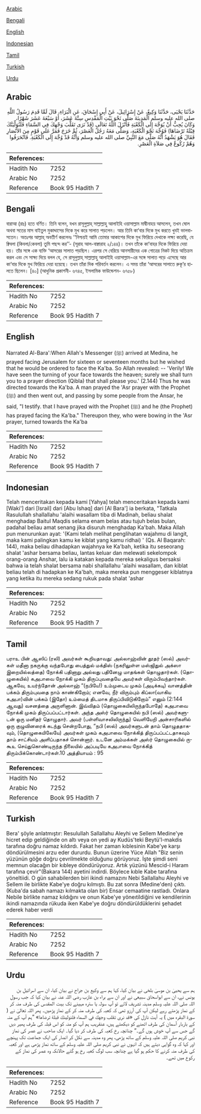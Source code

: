[Arabic](#arabic)

[Bengali](#bengali)

[English](#english)

[Indonesian](#indonesian)

[Tamil](#tamil)

[Turkish](#turkish)

[Urdu](#urdu)

## Arabic


<div dir="rtl" lang="ar" style={{fontSize:'larger',backgroundColor:'#f8f9fa',padding:20}}>
حَدَّثَنَا يَحْيَى، حَدَّثَنَا وَكِيعٌ، عَنْ إِسْرَائِيلَ، عَنْ أَبِي إِسْحَاقَ، عَنِ الْبَرَاءِ، قَالَ لَمَّا قَدِمَ رَسُولُ اللَّهِ صلى الله عليه وسلم الْمَدِينَةَ صَلَّى نَحْوَ بَيْتِ الْمَقْدِسِ سِتَّةَ عَشَرَ، أَوْ سَبْعَةَ عَشَرَ شَهْرًا، وَكَانَ يُحِبُّ أَنْ يُوَجَّهَ إِلَى الْكَعْبَةِ فَأَنْزَلَ اللَّهُ تَعَالَى ‏(‏قَدْ نَرَى تَقَلُّبَ وَجْهِكَ فِي السَّمَاءِ فَلَنُوَلِّيَنَّكَ قِبْلَةً تَرْضَاهَا‏)‏ فَوُجِّهَ نَحْوَ الْكَعْبَةِ، وَصَلَّى مَعَهُ رَجُلٌ الْعَصْرَ، ثُمَّ خَرَجَ فَمَرَّ عَلَى قَوْمٍ مِنَ الأَنْصَارِ فَقَالَ هُوَ يَشْهَدُ أَنَّهُ صَلَّى مَعَ النَّبِيِّ صلى الله عليه وسلم وَأَنَّهُ قَدْ وُجِّهَ إِلَى الْكَعْبَةِ‏.‏ فَانْحَرَفُوا وَهُمْ رُكُوعٌ فِي صَلاَةِ الْعَصْرِ‏.‏
</div>
<div style={{backgroundColor:'#f8f9fa',padding:20, marginBottom: 10}}><table> <thead> <tr> <th>References:</th> <th></th> </tr> </thead> <tbody><tr><td>Hadith No</td><td>7252</td></tr><tr><td>Arabic No</td><td>7252</td></tr><tr><td>Reference</td><td>Book 95 Hadith 7</td></tr></tbody></table></div>

## Bengali


<div dir="ltr" lang="bn" style={{fontSize:'larger',backgroundColor:'#f8f9fa',padding:20}}>
বারাআ (রাঃ) হতে বর্ণিত। তিনি বলেন, যখন রাসূলুল্লাহ্ সাল্লাল্লাহু আলাইহি ওয়াসাল্লাম মাদ্বীনাহয় আসলেন, তখন ষোল অথবা সতের মাস বাইতুল মুকাদ্দাসের দিকে মুখ করে সালাত পড়লেন। আর তিনি কা‘বার দিকে মুখ করতে খুবই ভালবাসতেন। অতঃপর আল্লাহ্ অবতীর্ণ করলেনঃ ‘‘নিশ্চয়ই আমি তোমার আকাশের দিকে মুখ ফিরিয়ে দেখাকে লক্ষ্য করেছি, যে ক্বিবলা (কিবলা/কেবলা) তুমি পছন্দ কর’’- (সূরাহ আল-বাক্বারাহ ২/১৪৪)। তখন তাঁকে কা‘বাহর দিকে ফিরিয়ে দেয়া হয়। তাঁর সঙ্গে এক ব্যক্তি ‘আসরের সালাত পড়ছিল। এরপর সে বেরিয়ে আনসারীদের এক গোত্রের নিকট দিয়ে অতিক্রম করল এবং সে সাক্ষ্য দিয়ে বলল যে, সে রাসূলুল্লাহ্ সাল্লাল্লাহু আলাইহি ওয়াসাল্লাম-এর সঙ্গে সালাত পড়ে এসেছে আর কা‘বার দিকে মুখ ফিরিয়ে দেয়া হয়েছে। তখন তাঁরা দিক পরিবর্তন করলেন। এ সময় তাঁরা ‘আসরের সালাতে রুকূ‘র হালতে ছিলেন। [৪০] (আধুনিক প্রকাশনী- ৬৭৪৫, ইসলামিক ফাউন্ডেশন- ৬৭৫৮)
</div>
<div style={{backgroundColor:'#f8f9fa',padding:20, marginBottom: 10}}><table> <thead> <tr> <th>References:</th> <th></th> </tr> </thead> <tbody><tr><td>Hadith No</td><td>7252</td></tr><tr><td>Arabic No</td><td>7252</td></tr><tr><td>Reference</td><td>Book 95 Hadith 7</td></tr></tbody></table></div>

## English


<div dir="ltr" lang="en" style={{fontSize:'larger',backgroundColor:'#f8f9fa',padding:20}}>
Narrated Al-Bara':When Allah's Messenger (ﷺ) arrived at Medina, he prayed facing Jerusalem for sixteen or seventeen months but he wished that he would be ordered to face the Ka'ba. So Allah revealed: -- 'Verily! We have seen the turning of your face towards the heaven; surely we shall turn you to a prayer direction (Qibla) that shall please you.' (2.144) Thus he was directed towards the Ka'ba. A man prayed the 'Asr prayer with the Prophet (ﷺ) and then went out, and passing by some people from the Ansar, he said, "I testify. that I have prayed with the Prophet (ﷺ) and he (the Prophet) has prayed facing the Ka'ba." Thereupon they, who were bowing in the 'Asr prayer, turned towards the Ka'ba
</div>
<div style={{backgroundColor:'#f8f9fa',padding:20, marginBottom: 10}}><table> <thead> <tr> <th>References:</th> <th></th> </tr> </thead> <tbody><tr><td>Hadith No</td><td>7252</td></tr><tr><td>Arabic No</td><td>7252</td></tr><tr><td>Reference</td><td>Book 95 Hadith 7</td></tr></tbody></table></div>

## Indonesian


<div dir="ltr" lang="id" style={{fontSize:'larger',backgroundColor:'#f8f9fa',padding:20}}>
Telah menceritakan kepada kami [Yahya] telah menceritakan kepada kami [Waki'] dari [Israil] dari [Abu Ishaq] dari [Al Bara'] ia berkata, "Tatkala Rasulullah shallallahu 'alaihi wasallam tiba di Madinah, beliau shalat menghadap Baitul Maqdis selama enam belas atau tujuh belas bulan, padahal beliau amat senang jika disuruh menghadap Ka'bah. Maka Allah pun menurunkan ayat: '(Kami telah melihat penglihatan wajahmu di langit, maka kami palingkan kamu ke kiblat yang kamu ridhai) ' (Qs. Al Baqarah: 144), maka beliau dihadapkan wajahnya ke Ka'bah, ketika itu seseorang shalat 'ashar bersama beliau, lantas keluar dan melewati sekelompok orang-orang Anshar, lalu ia katakan kepada mereka sekaligus bersaksi bahwa ia telah shalat bersama nabi shallallahu 'alaihi wasallam, dan kiblat beliau telah di hadapkan ke Ka'bah, maka mereka pun menggeser kiblatnya yang ketika itu mereka sedang rukuk pada shalat 'ashar
</div>
<div style={{backgroundColor:'#f8f9fa',padding:20, marginBottom: 10}}><table> <thead> <tr> <th>References:</th> <th></th> </tr> </thead> <tbody><tr><td>Hadith No</td><td>7252</td></tr><tr><td>Arabic No</td><td>7252</td></tr><tr><td>Reference</td><td>Book 95 Hadith 7</td></tr></tbody></table></div>

## Tamil


<div dir="ltr" lang="ta" style={{fontSize:'larger',backgroundColor:'#f8f9fa',padding:20}}>
பராஉ பின் ஆஸிப் (ரலி) அவர்கள் கூறியதாவது: அல்லாஹ்வின் தூதர் (ஸல்) அவர்கள் மதீனா நகருக்கு வந்தபோது பைத்துல் மக்திஸ் (நகரிலுள்ள மஸ்ஜிதுல் அக்ஸா இறையில்லத்தை) நோக்கி பதினாறு அல்லது பதினேழு மாதங்கள் தொழுதார்கள். (தொழுகையில்) கஅபாவை நோக்கி முகம் திருப்புவதையே அவர்கள் விரும்பிவந்தார்கள். ஆகவே, உயர்ந்தோன் அல்லாஹ் “(நபியே!) உம்முடைய முகம் (அடிக்கடி) வானத்தின் பக்கம் திரும்புவதை நாம் காண்கிறோம்; எனவே, நீர் விரும்பும் கிப்லா(வாகிய கஅபா)வின் பக்கம் (இதோ) உம்மைத் திடமாக திருப்பிவிடுகிறோம்” எனும் (2:144 ஆவது) வசனத்தை அருளினான். இவ்விதம் (தொழுகையிலிருந்தபோதே) கஅபாவை நோக்கி முகம் திருப்பப்பட்டார்கள். அந்த அஸ்ர் தொழுகையில் நபி (ஸல்) அவர்களுடன் ஒரு மனிதர் தொழுதார். அவர் (பள்ளிவாசலிலிருந்து) வெளியேறி அன்சாரிகளில் ஒரு குழுவினரைக் கடந்து சென்றபோது, “நபி (ஸல்) அவர்களுடன் தாம் தொழுததாகவும், (தொழுகையிலேயே) அவர்கள் முகம் கஅபாவை நோக்கித் திருப்பப்பட்டதாகவும் தாம் சாட்சியம் அளிப்பதாகச் சொன்னார். உடனே அம்மக்கள் அஸ்ர் தொழுகையில் ருகூஉ செய்துகொண்டிருந்த நிலையில் அப்படியே கஅபாவை நோக்கித் திரும்பிக்கொண்டார்கள்.10 அத்தியாயம் : 95
</div>
<div style={{backgroundColor:'#f8f9fa',padding:20, marginBottom: 10}}><table> <thead> <tr> <th>References:</th> <th></th> </tr> </thead> <tbody><tr><td>Hadith No</td><td>7252</td></tr><tr><td>Arabic No</td><td>7252</td></tr><tr><td>Reference</td><td>Book 95 Hadith 7</td></tr></tbody></table></div>

## Turkish


<div dir="ltr" lang="tr" style={{fontSize:'larger',backgroundColor:'#f8f9fa',padding:20}}>
Bera' şöyle anlatmıştır: Resulullah Sallallahu Aleyhi ve Sellem Medine'ye hicret edip geldiğinde on altı veya on yedi ay Kudüs'teki Beytü'l-makdis tarafına doğru namaz kıldırdı. Fakat her zaman kıblesinin Kabe'ye karşı döndürülmesini arzu eder dururdu. Bunun üzerine Yüce Allah "Biz senin yüzünün göğe doğru çevrilmekte olduğunu görüyoruz. İşte şimdi seni memnun olacağın bir kıbleye döndürüyoruz. Artık yüzünü Mescid-i Haram tarafına çevir"(Bakara 144) ayetini indirdi. Böylece kıble Kabe tarafına yöneltiidi. O gün sahabilerden biri ikindi namazını Nebi Sallallahu Aleyhi ve Sellem ile birlikte Kabe'ye doğru kılmıştı. Bu zat sonra (Medine'den) çıktı. (Kuba'da sabah namazı kılmakta olan bir) Ensar cemaatine rastladı. Onlara Nebile birlikte namaz kıldığını ve onun Kabe'ye yöneıtildiğini ve kendilerinin ikindi namazında rükuda iken Kabe'ye doğru döndürüldüklerini şehadet ederek haber verdi
</div>
<div style={{backgroundColor:'#f8f9fa',padding:20, marginBottom: 10}}><table> <thead> <tr> <th>References:</th> <th></th> </tr> </thead> <tbody><tr><td>Hadith No</td><td>7252</td></tr><tr><td>Arabic No</td><td>7252</td></tr><tr><td>Reference</td><td>Book 95 Hadith 7</td></tr></tbody></table></div>

## Urdu


<div dir="rtl" lang="ur" style={{fontSize:'larger',backgroundColor:'#f8f9fa',padding:20}}>
ہم سے یحییٰ بن موسیٰ بلخی نے بیان کیا، کہا ہم سے وکیع بن جراح نے بیان کیا، ان سے اسرائیل بن یونس نے، ان سے ابواسحاق سبیعی نے اور ان سے براء بن عازب رضی اللہ عنہ نے بیان کیا کہ جب رسول اللہ صلی اللہ علیہ وسلم مدینہ تشریف لائے تو آپ سولہ یا سترہ مہینے تک بیت المقدس کی طرف منہ کر کے نماز پڑھتے رہے لیکن آپ کی آرزو تھی کہ کعبہ کی طرف منہ کر کے نماز پڑھیں۔ پھر اللہ تعالیٰ نے ( سورۃ البقرہ میں ) یہ آیت نازل کی «قد نرى تقلب وجهك في السماء فلنولينك قبلة ترضاها‏» ”ہم آپ کے منہ کے باربار آسمان کی طرف اٹھنے کو دیکھتے ہیں، عنقریب ہم آپ کو منہ کو اس قبلہ کی طرف پھیر دیں گے جس سے آپ خوش ہوں گے۔“ چنانچہ رخ کعبہ کی طرف کر دیا گیا۔ ایک صاحب نے عصر کی نماز نبی کریم صلی اللہ علیہ وسلم کے ساتھ پڑھی، پھر وہ مدینہ سے نکل کر انصار کی ایک جماعت تک پہنچے اور کہا کہ وہ گواہی دیتے ہیں کہ انہوں نے نبی کریم صلی اللہ علیہ وسلم کے ساتھ نماز پڑھی ہے اور کعبہ کی طرف منہ کرنے کا حکم ہو گیا ہے چنانچہ سب لوگ کعبہ رخ ہو گئے حالانکہ وہ عصر کی نماز کے رکوع میں تھے۔
</div>
<div style={{backgroundColor:'#f8f9fa',padding:20, marginBottom: 10}}><table> <thead> <tr> <th>References:</th> <th></th> </tr> </thead> <tbody><tr><td>Hadith No</td><td>7252</td></tr><tr><td>Arabic No</td><td>7252</td></tr><tr><td>Reference</td><td>Book 95 Hadith 7</td></tr></tbody></table></div>
